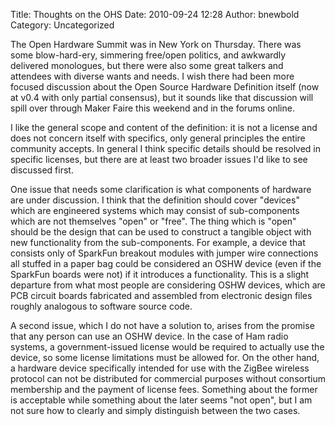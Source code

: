 Title: Thoughts on the OHS
Date: 2010-09-24 12:28
Author: bnewbold
Category: Uncategorized

The Open Hardware Summit was in New York on Thursday. There was some
blow-hard-ery, simmering free/open politics, and awkwardly delivered
monologues, but there were also some great talkers and attendees with
diverse wants and needs. I wish there had been more focused discussion
about the Open Source Hardware Definition itself (now at v0.4 with only
partial consensus), but it sounds like that discussion will spill over
through Maker Faire this weekend and in the forums online.

I like the general scope and content of the definition: it is not a
license and does not concern itself with specifics, only general
principles the entire community accepts. In general I think specific
details should be resolved in specific licenses, but there are at least
two broader issues I'd like to see discussed first.

One issue that needs some clarification is what components of hardware
are under discussion. I think that the definition should cover "devices"
which are engineered systems which may consist of sub-components which
are not themselves "open" or "free". The thing which is "open" should be
the design that can be used to construct a tangible object with new
functionality from the sub-components. For example, a device that
consists only of SparkFun breakout modules with jumper wire connections
all stuffed in a paper bag could be considered an OSHW device (even if
the SparkFun boards were not) if it introduces a functionality. This is
a slight departure from what most people are considering OSHW devices,
which are PCB circuit boards fabricated and assembled from electronic
design files roughly analogous to software source code.

A second issue, which I do not have a solution to, arises from the
promise that any person can use an OSHW device. In the case of Ham radio
systems, a government-issued license would be required to actually use
the device, so some license limitations must be allowed for. On the
other hand, a hardware device specifically intended for use with the
ZigBee wireless protocol can not be distributed for commercial purposes
without consortium membership and the payment of license fees. Something
about the former is acceptable while something about the later seems
"not open", but I am not sure how to clearly and simply distinguish
between the two cases.
